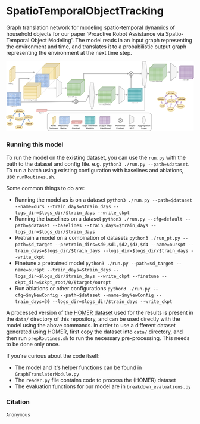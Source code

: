 # SpatioTemporalObjectTracking
Graph translation network for modeling spatio-temporal dynamics of household objects for our paper 'Proactive Robot Assistance via Spatio-Temporal Object Modeling'. The model reads in an input graph representing the environment and time, and translates it to a probabilistic output graph representing the environment at the next time step.

<img src="GNNarchitecture.png"
     alt="GNN Architecture"
     style="float: center;" />

### Running this model
To run the model on the existing dataset, you can use the `run.py` with the path to the dataset and config file. e.g. `python3 ./run.py --path=$dataset`. To run a batch using existing configuration with baselines and ablations, use `runRoutines.sh`. 

Some common things to do are:
- Running the model as is on a dataset
     `python3 ./run.py --path=$dataset --name=ours --train_days=$train_days --logs_dir=$logs_dir/$train_days --write_ckpt`
- Running the baselines on a dataset
     `python3 ./run.py --cfg=default --path=$dataset --baselines --train_days=$train_days --logs_dir=$logs_dir/$train_days`
- Pretrain a model on a combination of datasets
     `python3 ./run_pt.py --path=$d_target --pretrain_dirs=$d0,$d1,$d2,$d3,$d4 --name=ourspt --train_days=$logs_dir/$train_days --logs_dir=$logs_dir/$train_days --write_ckpt`
- Finetune a pretrained model
     `python3 ./run.py --path=$d_target --name=ourspt --train_days=$train_days --logs_dir=$logs_dir/$train_days --write_ckpt --finetune --ckpt_dir=$ckpt_root/0/$target/ourspt`
- Run ablations or other configurations
     `python3 ./run.py --cfg=$myNewConfig --path=$dataset --name=$myNewConfig --train_days=30 --logs_dir=$logs_dir/$train_days --write_ckpt`



A processed version of the [HOMER dataset]() used for the results is present in the `data/` directory of this repository, and can be used directly with the model using the above commands. In order to use a different dataset generated using HOMER, first copy the dataset into `data/` directory, and then run `prepRoutines.sh` to run the necessary pre-processing. This needs to be done only once.

If you're curious about the code itself:
- The model and it's helper functions can be found in `GraphTranslatorModule.py`
- The `reader.py` file contains code to process the (HOMER) dataset
- The evaluation functions for our model are in `breakdown_evaluations.py`

### Citation
```
Anonymous
```